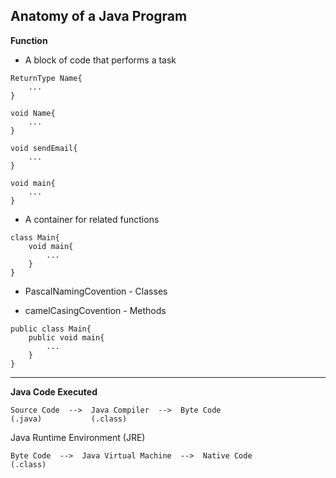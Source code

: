 ## Anatomy of a Java Program
**Function**

- A block of code that performs a task
```
ReturnType Name{
	...
}
```
```
void Name{
	...
}
```
```
void sendEmail{
	...
}
```
```
void main{
	...
}
```

- A container for related functions
```
class Main{
	void main{
		...
	}
}
```
- PascalNamingCovention - Classes

- camelCasingCovention - Methods
```
public class Main{
	public void main{
		...
	}
}
```
___

**Java Code Executed**
```
Source Code  -->  Java Compiler  -->  Byte Code
(.java)           (.class)
```

Java Runtime Environment (JRE)
```
Byte Code  -->  Java Virtual Machine  -->  Native Code
(.class)	

